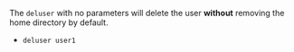 The `deluser` with no parameters will delete the user **without** removing the home directory by default.
- `deluser user1`
